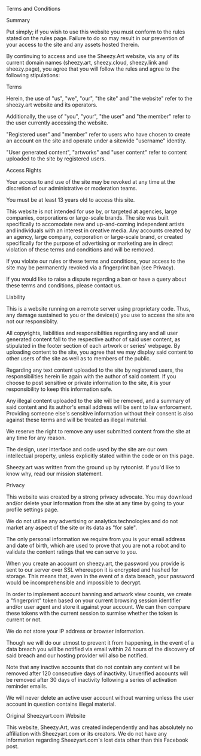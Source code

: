 Terms and Conditions

Summary

Put simply; if you wish to use this website you must conform to the rules stated on the rules page. Failure to do so may result in our prevention of your access to the site and any assets hosted therein.

By continuing to access and use the Sheezy.Art website, via any of its current domain names (sheezy.art, sheezy.cloud, sheezy.link and sheezy.page), you agree that you will follow the rules and agree to the following stipulations:

Terms

Herein, the use of "us", "we", "our", "the site" and "the website" refer to the sheezy.art website and its operators.

Additionally, the use of "you", "your", "the user" and "the member" refer to the user currently accessing the website.

"Registered user" and "member" refer to users who have chosen to create an account on the site and operate under a sitewide "username" identity.

"User generated content", "artworks" and "user content" refer to content uploaded to the site by registered users.

Access Rights

Your access to and use of the site may be revoked at any time at the discretion of our administrative or moderation teams.

You must be at least 13 years old to access this site.

This website is not intended for use by, or targeted at agencies, large companies, corporations or large-scale brands. The site was built specifically to accomodate new and up-and-coming independent artists and individuals with an interest in creative media. Any accounts created by an agency, large company, corporation or large-scale brand, or created specifically for the purpose of advertising or marketing are in direct violation of these terms and conditions and will be removed.

If you violate our rules or these terms and conditions, your access to the site may be permanently revoked via a fingerprint ban (see Privacy).

If you would like to raise a dispute regarding a ban or have a query about these terms and conditions, please contact us.

Liability

This is a website running on a remote server using proprietary code. Thus, any damage sustained to you or the device(s) you use to access the site are not our responsiblity.

All copyrights, liabilities and responsibilties regarding any and all user generated content fall to the respective author of said user content, as stipulated in the footer section of each artwork or series' webpage. By uploading content to the site, you agree that we may display said content to other users of the site as well as to members of the public.

Regarding any text content uploaded to the site by registered users, the responsibilities herein lie again with the author of said content. If you choose to post sensitive or private information to the site, it is your responsibility to keep this information safe.

Any illegal content uploaded to the site will be removed, and a summary of said content and its author's email address will be sent to law enforcement. Providing someone else's sensitive information without their consent is also against these terms and will be treated as illegal material.

We reserve the right to remove any user submitted content from the site at any time for any reason.

The design, user interface and code used by the site are our own intellectual property, unless explicitly stated within the code or on this page.

Sheezy.art was written from the ground up by rytoonist. If you'd like to know why, read our mission statement.

Privacy

This website was created by a strong privacy advocate. You may download and/or delete your information from the site at any time by going to your profile settings page.

We do not utilise any advertising or analytics technologies and do not market any aspect of the site or its data as "for sale".

The only personal information we require from you is your email address and date of birth, which are used to prove that you are not a robot and to validate the content ratings that we can serve to you.

When you create an account on sheezy.art, the password you provide is sent to our server over SSL whereupon it is encrypted and hashed for storage. This means that, even in the event of a data breach, your password would be incomprehensible and impossible to decrypt.

In order to implement account banning and artwork view counts, we create a "fingerprint" token based on your current browsing session identifier and/or user agent and store it against your account. We can then compare these tokens with the current session to surmise whether the token is current or not.

We do not store your IP address or browser information.

Though we will do our utmost to prevent it from happening, in the event of a data breach you will be notified via email within 24 hours of the discovery of said breach and our hosting provider will also be notified.

Note that any inactive accounts that do not contain any content will be removed after 120 consecutive days of inactivity. Unverified accounts will be removed after 30 days of inactivity following a series of activation reminder emails.

We will never delete an active user account without warning unless the user account in question contains illegal material.

Original Sheezyart.com Website

This website, Sheezy.Art, was created independently and has absolutely no affiliation with Sheezyart.com or its creators. We do not have any information regarding Sheezyart.com's lost data other than this Facebook post.
